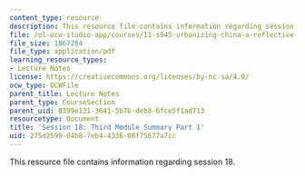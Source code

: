 ```yaml
---
content_type: resource
description: This resource file contains information regarding session 18.
file: /ol-ocw-studio-app/courses/11-s945-urbanizing-china-a-reflective-dialogue-fall-2013/275d259904b87eb4433608f75677a7cc_MIT11_S945F13_Session18.pdf
file_size: 1867284
file_type: application/pdf
learning_resource_types:
- Lecture Notes
license: https://creativecommons.org/licenses/by-nc-sa/4.0/
ocw_type: OCWFile
parent_title: Lecture Notes
parent_type: CourseSection
parent_uid: 8399e131-3641-5b76-deb8-6fce5f1ad713
resourcetype: Document
title: 'Session 18: Third Module Summary Part 1'
uid: 275d2599-04b8-7eb4-4336-08f75677a7cc
---
```

This resource file contains information regarding session 18.